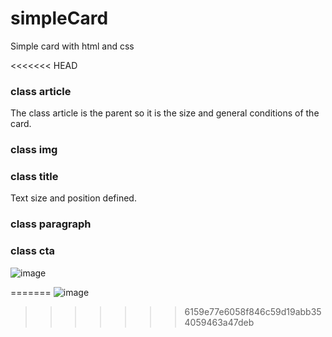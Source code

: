 # simpleCard
Simple card with html and css

<<<<<<< HEAD
### class article

The class article is the parent so it is the size and general conditions of the card.

### class img

### class title

Text size and position defined.

### class paragraph

### class cta


![image](https://user-images.githubusercontent.com/67627523/217935047-7283aba0-f144-4d7d-8442-cb088035d940.png)

=======
![image](https://user-images.githubusercontent.com/67627523/217935047-7283aba0-f144-4d7d-8442-cb088035d940.png)
>>>>>>> 6159e77e6058f846c59d19abb354059463a47deb

